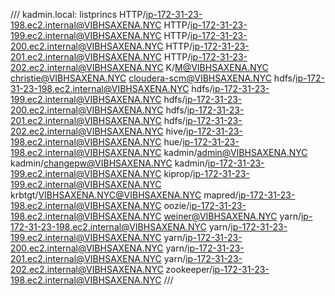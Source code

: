 
///
kadmin.local:  listprincs
HTTP/ip-172-31-23-198.ec2.internal@VIBHSAXENA.NYC
HTTP/ip-172-31-23-199.ec2.internal@VIBHSAXENA.NYC
HTTP/ip-172-31-23-200.ec2.internal@VIBHSAXENA.NYC
HTTP/ip-172-31-23-201.ec2.internal@VIBHSAXENA.NYC
HTTP/ip-172-31-23-202.ec2.internal@VIBHSAXENA.NYC
K/M@VIBHSAXENA.NYC
christie@VIBHSAXENA.NYC
cloudera-scm@VIBHSAXENA.NYC
hdfs/ip-172-31-23-198.ec2.internal@VIBHSAXENA.NYC
hdfs/ip-172-31-23-199.ec2.internal@VIBHSAXENA.NYC
hdfs/ip-172-31-23-200.ec2.internal@VIBHSAXENA.NYC
hdfs/ip-172-31-23-201.ec2.internal@VIBHSAXENA.NYC
hdfs/ip-172-31-23-202.ec2.internal@VIBHSAXENA.NYC
hive/ip-172-31-23-198.ec2.internal@VIBHSAXENA.NYC
hue/ip-172-31-23-198.ec2.internal@VIBHSAXENA.NYC
kadmin/admin@VIBHSAXENA.NYC
kadmin/changepw@VIBHSAXENA.NYC
kadmin/ip-172-31-23-199.ec2.internal@VIBHSAXENA.NYC
kiprop/ip-172-31-23-199.ec2.internal@VIBHSAXENA.NYC
krbtgt/VIBHSAXENA.NYC@VIBHSAXENA.NYC
mapred/ip-172-31-23-198.ec2.internal@VIBHSAXENA.NYC
oozie/ip-172-31-23-198.ec2.internal@VIBHSAXENA.NYC
weiner@VIBHSAXENA.NYC
yarn/ip-172-31-23-198.ec2.internal@VIBHSAXENA.NYC
yarn/ip-172-31-23-199.ec2.internal@VIBHSAXENA.NYC
yarn/ip-172-31-23-200.ec2.internal@VIBHSAXENA.NYC
yarn/ip-172-31-23-201.ec2.internal@VIBHSAXENA.NYC
yarn/ip-172-31-23-202.ec2.internal@VIBHSAXENA.NYC
zookeeper/ip-172-31-23-198.ec2.internal@VIBHSAXENA.NYC
///